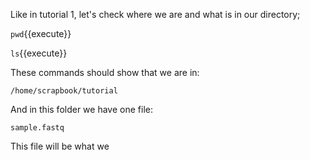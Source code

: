 Like in tutorial 1, let's check where we are and what is in our directory;

`pwd`{{execute}}

`ls`{{execute}}

These commands should show that we are in:

`/home/scrapbook/tutorial`

And in this folder we have one file:

`sample.fastq`

This file will be what we